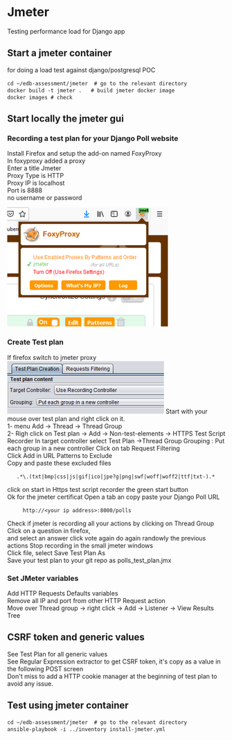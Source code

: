 # Jmeter
Testing performance load for Django app

## Start a jmeter container 
for doing a load test against django/postgresql POC 
```shell
cd ~/edb-assessment/jmeter  # go to the relevant directory
docker build -t jmeter .   # build jmeter docker image
docker images # check  
```
## Start locally the jmeter gui 
### Recording a test plan for your Django Poll website
Install Firefox and setup the add-on named FoxyProxy  
In foxyproxy added a proxy  
Enter a title Jmeter    
Proxy Type is HTTP  
Proxy IP is localhost    
Port is 8888  
no username or password

![FoxyProxy](screenshots/foxyproxy.png)

### Create Test plan
If firefox switch to jmeter proxy
![FoxyProxy](screenshots/Test_recorder.png)
Start with your mouse over test plan and right click on it.    
1- menu  Add -> Thread -> Thread Group  
2- Righ click on Test plan -> Add -> Non-test-elements -> HTTPS Test Script Recorder
In target controller select Test Plan ->Thread Group
Grouping : Put each group in a new controller
Click on tab Request Filtering  
Click Add in URL Patterns to Exclude   
Copy and paste these excluded files
```shell script
   .*\.(txt|bmp|css|js|gif|ico|jpe?g|png|swf|woff|woff2|ttf|txt-).*
``` 
click on start in Https test script recorder the green start button  
Ok for the jmeter certificat
Open a tab an copy paste your Django Poll URL
```shell script
     http://<your ip address>:8000/polls  
```
Check if jmeter is recording all your actions by clicking on Thread Group   
Click on a question in firefox,   
and select an answer 
click  vote again 
do again randowly the previous actions
Stop recording in the small jmeter windows  
Click file, select Save Test Plan As    
Save your test plan to your git repo  as polls_test_plan.jmx

### Set JMeter variables
Add HTTP Requests Defaults variables  
Remove all IP and port from other HTTP Request action  
Move over Thread group -> right click -> Add -> Listener -> View Results Tree  

## CSRF token and generic values  
See Test Plan for all generic values     
See Regular Expression extractor to get CSRF token, it's copy as a value in the following POST screen  
Don't miss to add a HTTP cookie manager at the beginning of test plan to avoid any issue.

## Test using jmeter container
```shell
cd ~/edb-assessment/jmeter  # go to the relevant directory
ansible-playbook -i ../inventory install-jmeter.yml 
```